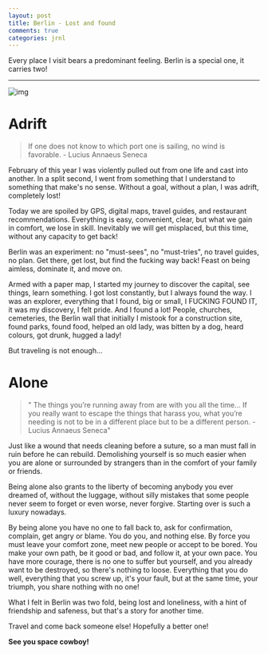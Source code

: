 ```yaml
---
layout: post
title: Berlin - Lost and found
comments: true
categories: jrnl
---
```


Every place I visit bears a predominant feeling. Berlin is a special one, it carries two!

---

![img](https://i.imgur.com/1mVUoM5.jpg "2 in 1")


# Adrift

> If one does not know to which port one is sailing, no wind is favorable. - Lucius Annaeus Seneca

February of this year I was violently pulled out from one life and cast into another. In a split second, I went from something that I understand to something that make's no sense. Without a goal, without a plan, I was adrift, completely lost!

Today we are spoiled by GPS, digital maps, travel guides, and restaurant recommendations. Everything is easy, convenient, clear, but what we gain in comfort, we lose in skill. Inevitably we will get misplaced, but this time, without any capacity to get back!

Berlin was an experiment: no "must-sees", no "must-tries", no travel guides, no plan. Get there, get lost, but find the fucking way back! Feast on being aimless, dominate it, and move on.

Armed with a paper map, I started my journey to discover the capital, see things, learn something. I got lost constantly, but I always found the way. I was an explorer, everything that I found, big or small, I FUCKING FOUND IT, it was my discovery, I felt pride. And I found a lot! People, churches, cemeteries, the Berlin wall that initially I mistook for a construction site, found parks, found food, helped an old lady, was bitten by a dog, heard colours, got drunk, hugged a lady!

But traveling is not enough...


# Alone

> " The things you’re running away from are with you all the time...
> If you really want to escape the things that harass you, what you’re needing is not to be in a different place but to be a different person. - Lucius Annaeus Seneca"

Just like a wound that needs cleaning before a suture, so a man must fall in ruin before he can rebuild. Demolishing yourself is so much easier when you are alone or surrounded by strangers than in the comfort of your family or friends. 

Being alone also grants to the liberty of becoming anybody you ever dreamed of, without the luggage, without silly mistakes that some people never seem to forget or even worse, never forgive. Starting over is such a luxury nowadays.

By being alone you have no one to fall back to, ask for confirmation, complain, get angry or blame. You do you, and nothing else. By force you must leave your comfort zone, meet new people or accept to be bored. You make your own path, be it good or bad, and follow it, at your own pace. You have more courage, there is no one to suffer but yourself, and you already want to be destroyed, so there's nothing to loose. Everything that you do well, everything that you screw up, it's your fault, but at the same time, your triumph, you share nothing with no one!

What I felt in Berlin was two fold, being lost and loneliness, with a hint of friendship and safeness, but that's a story for another time.

Travel and come back someone else! Hopefully a better one!

**See you space cowboy!**

